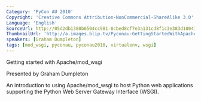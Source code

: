 ```yaml
---
Category: 'PyCon AU 2010'
Copyright: 'Creative Commons Attribution-NonCommercial-ShareAlike 3.0'
Language: 'English'
SourceUrl: http://05d2db1380b6504cc981-8cbed8cf7e3a131cd8f1c3e383d10041.r93.cf2.rackcdn.com/pycon-au-2010/468_pyconau-2010-getting-started-with-apache-mod-wsgi.flv
ThumbnailUrl: 'http://a.images.blip.tv/Pyconau-GettingStartedWithApachemod_wsgi847.png'
speakers: [Graham Dumpleton]
tags: [mod_wsgi, pyconau, pyconau2010, virtualenv, wsgi]
---
```

Getting started with Apache/mod_wsgi

Presented by Graham Dumpleton

An introduction to using Apache/mod_wsgi to host Python web applications
supporting the Python Web Server Gateway Interface (WSGI).

